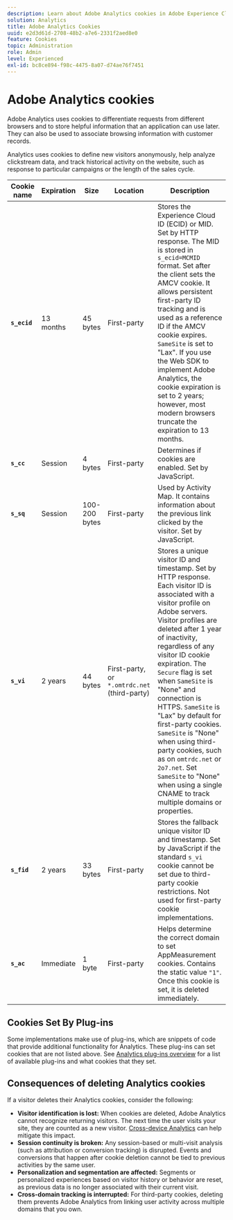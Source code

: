 ```yaml
---
description: Learn about Adobe Analytics cookies in Adobe Experience Cloud.
solution: Analytics
title: Adobe Analytics Cookies 
uuid: e2d3d61d-2708-48b2-a7e6-2331f2aed8e0
feature: Cookies
topic: Administration
role: Admin
level: Experienced
exl-id: bc8ce894-f98c-4475-8a07-d74ae76f7451
---
```

# Adobe Analytics cookies

Adobe Analytics uses cookies to differentiate requests from different browsers and to store helpful information that an application can use later. They can also be used to associate browsing information with customer records.

Analytics uses cookies to define new visitors anonymously, help analyze clickstream data, and track historical activity on the website, such as response to particular campaigns or the length of the sales cycle.

| Cookie name | Expiration | Size | Location | Description |
| --- | --- | --- | --- | --- |
| **`s_ecid`** | 13 months | 45 bytes | First-party | Stores the Experience Cloud ID (ECID) or MID. Set by HTTP response. The MID is stored in `s_ecid=MCMID` format. Set after the client sets the AMCV cookie. It allows persistent first-party ID tracking and is used as a reference ID if the AMCV cookie expires. `SameSite` is set to "Lax". If you use the Web SDK to implement Adobe Analytics, the cookie expiration is set to 2 years; however, most modern browsers truncate the expiration to 13 months. |
| **`s_cc`** | Session | 4 bytes | First-party | Determines if cookies are enabled. Set by JavaScript. |
| **`s_sq`** | Session | 100-200 bytes | First-party | Used by Activity Map. It contains information about the previous link clicked by the visitor. Set by JavaScript. |
| **`s_vi`** | 2 years | 44 bytes | First-party, or `*.omtrdc.net` (third-party) | Stores a unique visitor ID and timestamp. Set by HTTP response. Each visitor ID is associated with a visitor profile on Adobe servers. Visitor profiles are deleted after 1 year of inactivity, regardless of any visitor ID cookie expiration. The `Secure` flag is set when `SameSite` is "None" and connection is HTTPS. `SameSite` is "Lax" by default for first-party cookies. `SameSite` is "None" when using third-party cookies, such as on `omtrdc.net` or `2o7.net`. Set `SameSite` to "None" when using a single CNAME to track multiple domains or properties. |
| **`s_fid`** | 2 years | 33 bytes | First-party | Stores the fallback unique visitor ID and timestamp. Set by JavaScript if the standard `s_vi` cookie cannot be set due to third-party cookie restrictions. Not used for first-party cookie implementations. |
| **`s_ac`** | Immediate | 1 byte | First-party | Helps determine the correct domain to set AppMeasurement cookies. Contains the static value `"1"`. Once this cookie is set, it is deleted immediately. |

## Cookies Set By Plug-ins

Some implementations make use of plug-ins, which are snippets of code that provide additional functionality for Analytics. These plug-ins can set cookies that are not listed above. See [Analytics plug-ins overview](https://experienceleague.adobe.com/en/docs/analytics/implementation/vars/plugins/impl-plugins) for a list of available plug-ins and what cookies that they set.

## Consequences of deleting Analytics cookies

If a visitor deletes their Analytics cookies, consider the following:

* **Visitor identification is lost:** When cookies are deleted, Adobe Analytics cannot recognize returning visitors. The next time the user visits your site, they are counted as a new visitor. [Cross-device Analytics](https://experienceleague.adobe.com/en/docs/analytics/components/cda/overview) can help mitigate this impact.
* **Session continuity is broken:** Any session-based or multi-visit analysis (such as attribution or conversion tracking) is disrupted. Events and conversions that happen after cookie deletion cannot be tied to previous activities by the same user.
* **Personalization and segmentation are affected:** Segments or personalized experiences based on visitor history or behavior are reset, as previous data is no longer associated with their current visit.
* **Cross-domain tracking is interrupted:** For third-party cookies, deleting them prevents Adobe Analytics from linking user activity across multiple domains that you own.
